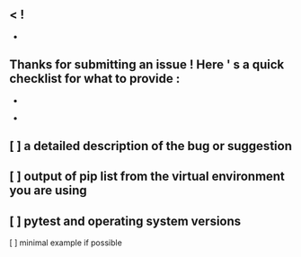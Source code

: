 <
!
-
-
Thanks
for
submitting
an
issue
!
Here
'
s
a
quick
checklist
for
what
to
provide
:
-
-
>
-
[
]
a
detailed
description
of
the
bug
or
suggestion
-
[
]
output
of
pip
list
from
the
virtual
environment
you
are
using
-
[
]
pytest
and
operating
system
versions
-
[
]
minimal
example
if
possible
